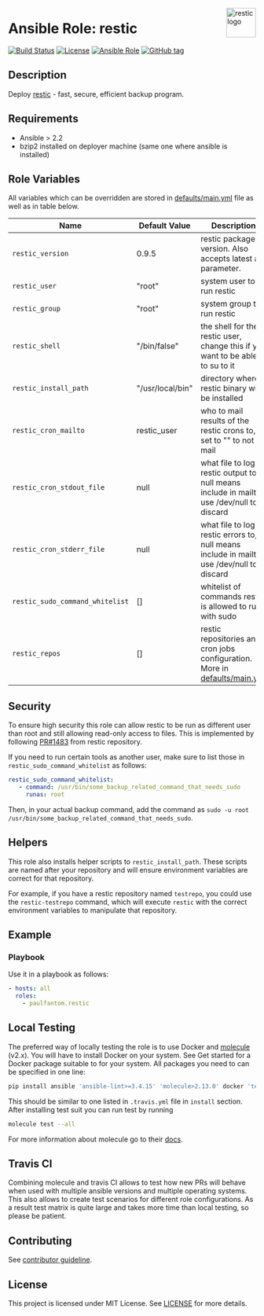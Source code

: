 <p><img src="https://restic.readthedocs.io/en/stable/_static/logo.png" alt="restic logo" title="restic" align="right" height="60" /></p>

# Ansible Role: restic

[![Build Status](https://travis-ci.org/paulfantom/ansible-restic.svg?branch=master)](https://travis-ci.org/paulfantom/ansible-restic)
[![License](https://img.shields.io/badge/license-MIT%20License-brightgreen.svg)](https://opensource.org/licenses/MIT)
[![Ansible Role](https://img.shields.io/badge/ansible%20role-paulfantom.restic-blue.svg)](https://galaxy.ansible.com/paulfantom/restic/)
[![GitHub tag](https://img.shields.io/github/tag/paulfantom/ansible-restic.svg)](https://github.com/paulfantom/ansible-restic/tags)

## Description

Deploy [restic](https://restic.net/) - fast, secure, efficient backup program.

## Requirements

- Ansible > 2.2
- bzip2 installed on deployer machine (same one where ansible is installed)

## Role Variables

All variables which can be overridden are stored in [defaults/main.yml](defaults/main.yml) file as well as in table below.

| Name           | Default Value | Description                        |
| -------------- | ------------- | -----------------------------------|
| `restic_version` | 0.9.5 | restic package version. Also accepts latest as parameter. |
| `restic_user` | "root" | system user to run restic |
| `restic_group` | "root" | system group to run restic |
| `restic_shell` | "/bin/false" | the shell for the restic user, change this if you want to be able to su to it |
| `restic_install_path` | "/usr/local/bin" | directory where restic binary will be installed |
| `restic_cron_mailto` | restic_user | who to mail results of the restic crons to, set to "" to not mail |
| `restic_cron_stdout_file` | null | what file to log restic output to, null means include in mailto, use /dev/null to discard |
| `restic_cron_stderr_file` | null | what file to log restic errors to, null means include in mailto, use /dev/null to discard |
| `restic_sudo_command_whitelist` | [] | whitelist of commands restic is allowed to run with sudo |
| `restic_repos` | [] | restic repositories and cron jobs configuration. More in [defaults/main.yml](defaults/main.yml) |

## Security

To ensure high security this role can allow restic to be run as different user than root and still allowing read-only access to files. This is implemented by following [PR#1483](https://github.com/restic/restic/pull/1483) from restic repository.

If you need to run certain tools as another user, make sure to list those in `restic_sudo_command_whitelist` as follows:
```yaml
restic_sudo_command_whitelist:
   - command: /usr/bin/some_backup_related_command_that_needs_sudo
     runas: root
```

Then, in your actual backup command, add the command as `sudo -u root /usr/bin/some_backup_related_command_that_needs_sudo`.

## Helpers

This role also installs helper scripts to `restic_install_path`. These scripts are named after your repository and will ensure environment variables are correct for that repository.

For example, if you have a restic repository named `testrepo`, you could use the `restic-testrepo` command, which will execute `restic` with the correct environment variables to manipulate that repository.

## Example

### Playbook

Use it in a playbook as follows:
```yaml
- hosts: all
  roles:
    - paulfantom.restic
```

## Local Testing

The preferred way of locally testing the role is to use Docker and [molecule](https://github.com/metacloud/molecule) (v2.x). You will have to install Docker on your system. See Get started for a Docker package suitable to for your system.
All packages you need to can be specified in one line:
```sh
pip install ansible 'ansible-lint>=3.4.15' 'molecule>2.13.0' docker 'testinfra>=1.7.0' jmespath
```
This should be similar to one listed in `.travis.yml` file in `install` section.
After installing test suit you can run test by running
```sh
molecule test --all
```
For more information about molecule go to their [docs](http://molecule.readthedocs.io/en/latest/).

## Travis CI

Combining molecule and travis CI allows to test how new PRs will behave when used with multiple ansible versions and multiple operating systems. This also allows to create test scenarios for different role configurations. As a result test matrix is quite large and takes more time than local testing, so please be patient.

## Contributing

See [contributor guideline](CONTRIBUTING.md).

## License

This project is licensed under MIT License. See [LICENSE](/LICENSE) for more details.
